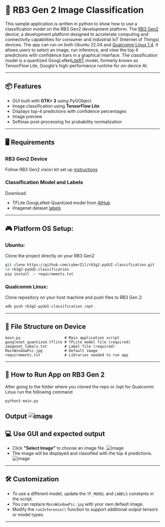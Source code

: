# 🧠 RB3 Gen 2 Image Classification

This sample application is written in python to show how to use a classification model on the RB3 Gen2 development platform. The [RB3 Gen2](https://docs.qualcomm.com/bundle/publicresource/topics/80-70020-253/qsg-landing-page.html?product=1601111740013077&facet=Quick%20Start%20Guide) device, a development platform designed to accelerate computing and connectivity capabilities for consumer and industrial IoT (Internet of Things) devices. The app can run on both Ubuntu 22.04 and [Qualcomm Linux 1.4](https://docs.qualcomm.com/bundle/publicresource/topics/80-70018-115/qualcomm-linux-docs-home.html?vproduct=1601111740013072&version=1.4). It allows users to select an image, run inference, and view the top 4 predictions with confidence bars in a graphical interface. The classification model is a quantized GoogLeNet[LiteRT](https://ai.google.dev/edge/litert) model, formerly known as TensorFlow Lite, Google's high-performance runtime for on-device AI. 

---

## 📦 Features

- GUI built with **GTK+ 3** using PyGObject
- Image classification using **TensorFlow Lite**
- Displays top-4 predictions with confidence percentages
- Image preview
- Softmax post-processing for probability normalization

---

## 🖥️ Requirements

### RB3 Gen2 Device
Follow RB3 Gen2 vision kit set up [instructions](https://docs.qualcomm.com/bundle/publicresource/topics/80-70020-251/set_up_the_device.html?product=1601111740013077&facet=User%20Guide) 

### Classification Model and Labels
Download:
- TFLite GoogLeNet-Quantized model from [AIHub](https://aihub.qualcomm.com/models/googlenet?domain=Computer+Vision&useCase=Image+Classification)
- Imagenet dataset [labels](https://github.com/quic/ai-hub-models/blob/main/qai_hub_models/labels/imagenet_labels.txt)

---

## 🎮 Platform OS Setup:

### Ubuntu:
Clone the project directly on your RB3 Gen2
   ```bash
   git clone https://github.com/cyberZil/rb3g2-pyGUI-classification.git
   cd rb3g2-pyGUI-classification
   pip install -r requirements.txt
   ```

### Qualcomm Linux:
Clone repository on your host machine and push files to RB3 Gen 2:
   ```bash
   adb push rb3g2-pyGUI-classification /opt
   ```

---

## 📁 File Structure on Device
```
main.py                    # Main application script
googlenet_quantized.tflite # TFLite model file (required)
imagenet_labels.txt        # Label file (required)
MainWindowPic.jpg          # Default image
requirements.txt           # Libraries needed to run app
```

---

## 🚀 How to Run App on RB3 Gen 2
After going to the folder where you cloned the repo or /opt for Qualcomm Linux run the following command
   ```bash
   python3 main.py
   ```
Output
 ![image](https://github.com/user-attachments/assets/d927546b-459b-4332-816a-9b8d505679a6)
---

## 💻 Use GUI and expected output

  - Click **"Select Image"** to choose an image file.
    ![image](https://github.com/user-attachments/assets/4f61215b-dbd2-4ee7-b185-650f360665c2)
  - The image will be displayed and classified with the top 4 predictions.
    ![image](https://github.com/user-attachments/assets/009beb3c-bbb1-40a9-b97b-18a8928bb95c)

---

## 🛠️ Customization

- To use a different model, update the `TF_MODEL` and `LABELS` constants in the script.
- You can replace `MainWindowPic.jpg` with your own default image.
- Modify the `runInference()` function to support additional output tensors or model types.

---
